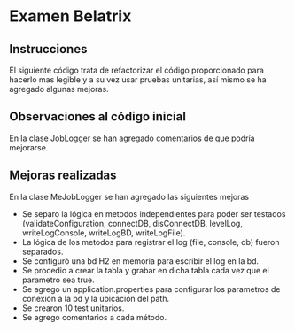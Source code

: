 # Examen Belatrix

## Instrucciones
El siguiente código trata de refactorizar el código proporcionado para hacerlo mas legible y a su vez usar pruebas unitarias, así mismo se ha agregado algunas mejoras.

## Observaciones al código inicial
En la clase JobLogger se han agregado comentarios de que podría mejorarse.


## Mejoras realizadas
En la clase MeJobLogger se han agregado las siguientes mejoras

* Se separo la lógica en metodos independientes para poder ser testados (validateConfiguration, connectDB, disConnectDB, levelLog, 
writeLogConsole, writeLogBD, writeLogFile).
* La lógica de los metodos para registrar el log (file, console, db) fueron separados.
* Se configuró una bd H2 en memoria para escribir el log en la bd.
* Se procedio a crear la tabla y grabar en dicha tabla cada vez que el parametro sea true.
* Se agrego un application.properties para configurar los parametros de conexión a la bd y la ubicación del path.
* Se crearon 10 test unitarios.
* Se agrego comentarios a cada método.



